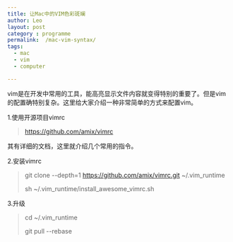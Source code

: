 ```yaml
---
title: 让Mac中的VIM色彩斑斓
author: Leo
layout: post
category : programme
permalink:  /mac-vim-syntax/
tags: 
  - mac
  - vim
  - computer

---
```


vim是在开发中常用的工具，能高亮显示文件内容就变得特别的重要了。但是vim的配置确特别复杂。这里给大家介绍一种非常简单的方式来配置vim。


1.使用开源项目vimrc
> https://github.com/amix/vimrc

其有详细的文档，这里就介绍几个常用的指令。


2.安装vimrc
> git clone --depth=1 https://github.com/amix/vimrc.git ~/.vim_runtime
>
> sh ~/.vim_runtime/install_awesome_vimrc.sh


3.升级
> cd ~/.vim_runtime
>
> git pull --rebase
